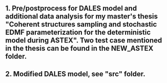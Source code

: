 ## 1. Pre/postprocess for DALES model and additional data analysis for my master's thesis "Coherent structures sampling and stochastic EDMF parameterization for the deterministic model during ASTEX". Two test case mentioned in the thesis can be found in the NEW_ASTEX folder.
## 2. Modified DALES model, see "src" folder.
